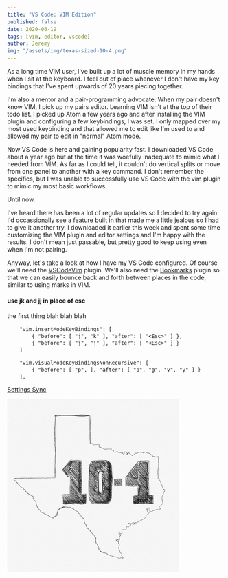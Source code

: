 ```yaml
---
title: "VS Code: VIM Edition"
published: false
date: 2020-06-19
tags: [vim, editor, vscode]
author: Jeremy
img: "/assets/img/texas-sized-10-4.png"
---
```


As a long time VIM user, I've built up a lot of muscle memory in my hands when I sit at the keyboard. I feel out of place whenever I don't have my key bindings that I've spent upwards of 20 years piecing together.

I'm also a mentor and a pair-programming advocate. When my pair doesn't know VIM, I pick up my pairs editor. Learning VIM isn't at the top of their todo list. I picked up Atom a few years ago and after installing the VIM plugin and configuring a few keybindings, I was set. I only mapped over my most used keybinding and that allowed me to edit like I'm used to and allowed my pair to edit in "normal" Atom mode.

Now VS Code is here and gaining popularity fast. I downloaded VS Code about a year ago but at the time it was woefully inadequate to mimic what I needed from VIM. As far as I could tell, it couldn't do vertical splits or move from one panel to another with a key command. I don't remember the specifics, but I was unable to successfully use VS Code with the vim plugin to mimic my most basic workflows.

Until now.

I've heard there has been a lot of regular updates so I decided to try again. I'd occassionally see a feature built in that made me a little jealous so I had to give it another try. I downloaded it earlier this week and spent some time customizing the VIM plugin and editor settings and I'm happy with the results. I don't mean just passable, but pretty good to keep using even when I'm not pairing.

Anyway, let's take a look at how I have my VS Code configured. Of course we'll need the [VSCodeVim](https://marketplace.visualstudio.com/items?itemName=vscodevim.vim) plugin.  We'll also need the [Bookmarks](https://marketplace.visualstudio.com/items?itemName=alefragnani.Bookmarks) plugin so that we can easily bounce back and forth between places in the code, similar to using marks in VIM.


#### use jk and jj in place of esc

the first thing blah blah blah
```
    "vim.insertModeKeyBindings": [
        { "before": [ "j", "k" ], "after": [ "<Esc>" ] },
        { "before": [ "j", "j" ], "after": [ "<Esc>" ] }
    ]
```

```
    "vim.visualModeKeyBindingsNonRecursive": [
        { "before": [ "p", ], "after": [ "p", "g", "v", "y" ] }
    ],
```






[Settings Sync](https://marketplace.visualstudio.com/items?itemName=Shan.code-settings-sync)



![Texas sized 10-4](/assets/img/texas-sized-10-4.png)